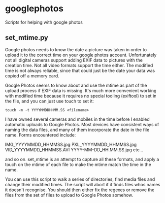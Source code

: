 # googlephotos
Scripts for helping with google photos


## set_mtime.py

Google photos needs to know the date a picture was taken in order to upload it to the correct time on your google photos account.
Unfortunately not all digital cameras support adding EXIF data to pictures with the creation time.  Not all video formats support the time either.
The modified time is not always reliable, since that could just be the date your data was copied off a memory card.  

Google Photos seems to know about and use the mtime as part of the upload process if EXIF data is missing.  It's much more convenient working with 
modified time because it requires no special tooling (exiftool) to set in the file, and you can just use touch to set it:

`touch -m -t YYYYMMDDHHMM.SS <filename>`

I have owned several cameras and mobiles in the time before I enabled automatic uploads to Google Photos.  Most devices have consistent ways of 
naming the data files, and many of them incorporate the date in the file name.  Forms encountered include:

IMG_YYYYMMDD_HHMMSS.jpg
PXL_YYYYMMDD_HHMMSS.jpg
VID_YYYYMMDD_HHMMSS.AVI
YYYY-MM-DD_HH.MM.SS.jpg
etc...

and so on.  set_mtime is an attempt to capture all these formats, and apply a touch on the mtime of each file to make the mtime match the time
in the name.

You can use this script to walk a series of directories, find media files and change their modified times.  The script will abort if it finds files
whos names it doesn't recognise.  You should then either fix the regexes or remove the files from the set of files to upload to Google Photos 
somehow.


